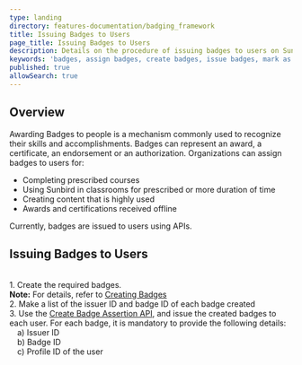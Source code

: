 ```yaml
---
type: landing
directory: features-documentation/badging_framework
title: Issuing Badges to Users
page_title: Issuing Badges to Users
description: Details on the procedure of issuing badges to users on Sunbird
keywords: 'badges, assign badges, create badges, issue badges, mark as recommneded, mark as popular, mark as official'
published: true
allowSearch: true
---
```


## Overview
Awarding Badges to people is a mechanism commonly used to recognize their skills and accomplishments. Badges can represent an award, a certificate, an endorsement or an authorization.
Organizations can assign badges to users for:
- Completing prescribed courses 
- Using Sunbird in classrooms for prescribed or more duration of time
- Creating content that is highly used
- Awards and certifications received offline

Currently, badges are issued to users using APIs.

## Issuing Badges to Users
<br>1. Create the required badges. <br> **Note:** For details, refer to <a href="features-documentation/badging_framework/creating_badges/" target="_blank"> Creating Badges</a> <br>2. Make a list of the issuer ID and badge ID of each badge created <br>3. Use the <a href ="apis/badgingframeworkapi/#operation/BadgeAssertionCreatePost/" target="_blank"> Create Badge Assertion API</a>, and issue the created badges to each user. For each badge, it is mandatory to provide the following details: <br>&emsp;a) Issuer ID <br>&emsp;b) Badge ID <br>&emsp;c) Profile ID of the user
